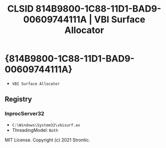 ﻿---
title: "CLSID 814B9800-1C88-11D1-BAD9-00609744111A | VBI Surface Allocator"
excerpt: What is COM-Object CLSID 814B9800-1C88-11D1-BAD9-00609744111A?
---

# {814B9800-1C88-11D1-BAD9-00609744111A}

* `VBI Surface Allocator`

## Registry


### InprocServer32

* `C:\Windows\System32\vbisurf.ax`
* ThreadingModel: `Both`

MIT License. Copyright (c) 2021 Strontic.


